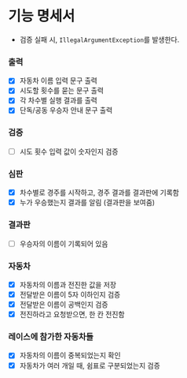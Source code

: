 # 기능 명세서
- 검증 실패 시, `IllegalArgumentException`를 발생한다.

### 출력
- [x] 자동차 이름 입력 문구 출력
- [x] 시도할 횟수를 묻는 문구 출력
- [x] 각 차수별 실행 결과를 출력
- [x] 단독/공동 우승자 안내 문구 출력

### 검증
- [ ] 시도 횟수 입력 값이 숫자인지 검증

### 심판
- [x] 차수별로 경주를 시작하고, 경주 결과를 결과판에 기록함
- [x] 누가 우승했는지 결과를 알림 (결과판을 보여줌)

### 결과판
- [ ] 우승자의 이름이 기록되어 있음

### 자동차
- [x] 자동차의 이름과 전진한 값을 저장
- [x] 전달받은 이름이 5자 이하인지 검증
- [x] 전달받은 이름이 공백인지 검증
- [x] 전진하라고 요청받으면, 한 칸 전진함

### 레이스에 참가한 자동차들
- [x] 자동차의 이름이 중복되었는지 확인
- [x] 자동차가 여러 개일 때, 쉼표로 구분되었는지 검증 